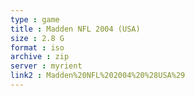 ```yaml
---
type : game
title : Madden NFL 2004 (USA)
size : 2.8 G
format : iso
archive : zip
server : myrient
link2 : Madden%20NFL%202004%20%28USA%29
---
```

